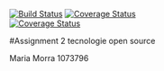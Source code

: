 [![Build Status](https://travis-ci.com/morra1073796/Assignment2_tos.svg?branch=master)](https://travis-ci.com/morra1073796/Assignment2_tos)
[![Coverage Status](https://coveralls.io/repos/github/morra1073796/Assignment2_tos/badge.svg?branch=master)](https://coveralls.io/github/morra1073796/Assignment2_tos?branch=master)  
[![Coverage Status](https://coveralls.io/repos/github/morra1073796/Assignment2_tos/badge.svg?branch=feature_calcoloTotale)](https://coveralls.io/github/morra1073796/Assignment2_tos?branch=feature_calcoloTotale)

#Assignment 2 tecnologie open source

Maria Morra 1073796
